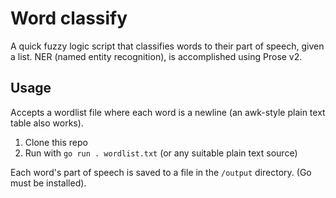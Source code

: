 # Word classify

A quick fuzzy logic script that classifies words to their part of speech, given a list. NER (named entity recognition), is accomplished using Prose v2.

## Usage

Accepts a wordlist file where each word is a newline (an awk-style plain text table also works).

1. Clone this repo
2. Run with `go run . wordlist.txt` (or any suitable plain text source)

 Each word's part of speech is saved to a file in the `/output` directory. (Go must be installed).

